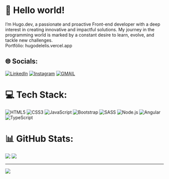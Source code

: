 # 👋 Hello world!
I’m Hugo.dev, a passionate and proactive Front-end developer with a deep interest in creating innovative and impactful solutions. My journey in the programming world is marked by a constant desire to learn, evolve, and tackle new challenges.
<br/>
Portfólio: hugodelelis.vercel.app

## 🌐 Socials:
[![LinkedIn](https://img.shields.io/badge/LinkedIn-%230077B5.svg?logo=linkedin&logoColor=white)](https://linkedin.com/in/https://www.linkedin.com/in/hugo-lelis-a873392b8/) [![Instagram](https://img.shields.io/badge/Instagram-%23E4405F.svg?logo=Instagram&logoColor=white)](https://instagram.com/https://www.instagram.com/hugow.l/)  [![GMAIL](https://img.shields.io/badge/GMAIL-%230077B5.svg?logo=GMAIL&logoColor=red)](mailto:hugodelelis00@gmail.com)  


# 💻 Tech Stack:
![HTML5](https://img.shields.io/badge/html5-%23E34F26.svg?style=for-the-badge&logo=html5&logoColor=white) ![CSS3](https://img.shields.io/badge/css3-%231572B6.svg?style=for-the-badge&logo=css3&logoColor=white) ![JavaScript](https://img.shields.io/badge/javascript-%23323330.svg?style=for-the-badge&logo=javascript&logoColor=%23F7DF1E) ![Bootstrap](https://img.shields.io/badge/bootstrap-%238511FA.svg?style=for-the-badge&logo=bootstrap&logoColor=white) ![SASS](https://img.shields.io/badge/SASS-hotpink.svg?style=for-the-badge&logo=SASS&logoColor=white) ![Node.js](https://img.shields.io/badge/Node.js-339933?style=for-the-badge&logo=node.js&logoColor=white) ![Angular](https://img.shields.io/badge/Angular-DD0031?style=for-the-badge&logo=angular&logoColor=white) ![TypeScript](https://img.shields.io/badge/TypeScript-3178C6?style=for-the-badge&logo=typescript&logoColor=white)
# 📊 GitHub Stats:
![](https://github-readme-streak-stats.herokuapp.com/?user=Hugodelelis&theme=dark&hide_border=false)
![](https://github-readme-stats.vercel.app/api/top-langs/?username=Hugodelelis&theme=dark&hide_border=false&include_all_commits=false&count_private=false&layout=compact)

---
[![](https://visitcount.itsvg.in/api?id=Hugodelelis&icon=0&color=0)](https://visitcount.itsvg.in)

